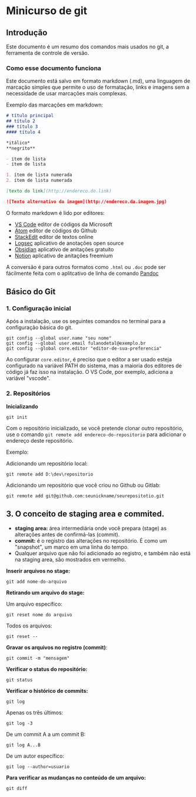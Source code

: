 # Minicurso de git

## Introdução

Este documento é um resumo dos comandos mais usados no git, a ferramenta de controle de versão. 

### Como esse documento funciona

Este documento está salvo em formato markdown (.md), uma linguagem de marcação simples que permite o uso de formatação, links e imagens sem a necessidade de usar marcações mais complexas. 


Exemplo das marcações em markdown:
```md
# título principal
## título 2
### título 3
#### título 4

*itálico*
**negrito**

- ítem de lista
- ítem de lista

1. ítem de lista numerada
2. ítem de lista numerada

[texto do link](http://endereco.do.link)

![Texto alternativo da imagem](http://endereco.da.imagem.jpg)

```
O formato markdown é lido por editores:
- [VS Code](https://code.visualstudio.com) editor de códigos da Microsoft
- [Atom](https://atom-editor.cc) editor de códigos do Github
- [StackEdit](https://stackedit.io) editor de textos online
- [Logsec](https://logseq.com) aplicativo de anotações open source
- [Obsidian](https://obsidian.md) aplicativo de anitações gratuito
- [Notion](https://www.notion.com) aplicativo de anitações freemium


A conversão é para outros formatos como `.html` ou `.doc` pode ser fácilmente feita com o aplitcativo de linha de comando [Pandoc](https://pandoc.org)

## Básico do Git

### 1. Configuração inicial

Após a instalação, use os seguintes comandos no terminal para a configuração básica do git.

```shell
git config --global user.name "seu nome"
git config --global user.email fulanodetal@exemplo.br
git config --global core.editor "editor-de-sua-preferencia"
```

Ao configurar `core.editor`, é preciso que o editor a ser usado esteja configurado na variável PATH do sistema, mas a maioria dos editores de código já faz isso na instalação. O VS Code, por exemplo, adiciona a variável "vscode".


### 2. Repositórios

**Inicializando**

```shell
git init
```

Com o repositório inicializado, se você pretende clonar outro repositório, use o comando ``git remote add endereco-do-repositorio`` para adicionar o endereço deste repositório.

Exemplo: 

Adicionando um repositório local:
```shell
git remote add D:\dev\repositorio
```

Adicionando um repositório que você criou no Github ou Gitlab:

```shell
git remote add git@github.com:seunickname/seurepositotio.git
```

## 3. O conceito de staging area e commited.

- **staging area:** área intermediária onde você prepara (stage) as alterações antes de confirmá-las (commit). 
- **commit:** é o registro das alterações no repositório. É como um "snapshot", um marco em uma linha do tempo.
- Qualquer arquivo que não foi adicionado ao registro, e também não está na staging area, são mostrados em vermelho.


**Inserir arquivos no stage:**

```shell
git add nome-do-arquivo
```

**Retirando um arquivo do stage:**

Um arquivo específico:
```shell
git reset nome do arquivo
```

Todos os arquivos:
```shell
git reset --
```

**Gravar os arquivos no registro (commit)**:

```shell
git commit -m "mensagem"
```

**Verificar o status do repositório:**

```shell
git status
```

**Verificar o histórico de commits:**

```shell
git log
```

Apenas os três últimos:
```shell
git log -3
```

De um commit A  a um commit B:
```shell
git log A...B
```

De um autor específico:
```shell
git log --author=usuario
```

**Para verificar as mudanças no conteúdo de um arquivo:**
```shell
git diff
```

